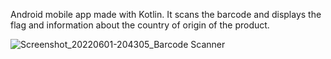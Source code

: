 Android mobile app made with Kotlin. It scans the barcode and displays the flag and information about the country of origin of the product.

![Screenshot_20220601-204305_Barcode Scanner](https://user-images.githubusercontent.com/94755972/212551237-2a5b42c9-4273-48dd-b237-12a3a1ef4450.jpg)
